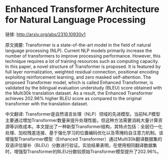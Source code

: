# Enhanced Transformer Architecture for Natural Language Processing

链接: http://arxiv.org/abs/2310.10930v1

原文摘要:
Transformer is a state-of-the-art model in the field of natural language
processing (NLP). Current NLP models primarily increase the number of
transformers to improve processing performance. However, this technique
requires a lot of training resources such as computing capacity. In this paper,
a novel structure of Transformer is proposed. It is featured by full layer
normalization, weighted residual connection, positional encoding exploiting
reinforcement learning, and zero masked self-attention. The proposed
Transformer model, which is called Enhanced Transformer, is validated by the
bilingual evaluation understudy (BLEU) score obtained with the Multi30k
translation dataset. As a result, the Enhanced Transformer achieves 202.96%
higher BLEU score as compared to the original transformer with the translation
dataset.

中文翻译:
Transformer是自然语言处理（NLP）领域的先进模型。当前NLP模型主要通过增加Transformer数量来提升处理性能，但这种方法需要消耗大量计算资源等训练成本。本文提出了一种新型Transformer结构，其特点包括：全层归一化处理、加权残差连接、基于强化学习的位置编码优化以及零掩码自注意力机制。该增强型Transformer模型（Enhanced Transformer）通过Multi30k翻译数据集的双语评估替补（BLEU）分数进行验证。实验结果表明，在使用相同翻译数据集时，增强型Transformer的BLEU分数较原始Transformer模型提升了202.96%。
